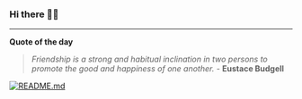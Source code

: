 ### Hi there 👋🏻


---

**Quote of the day**

> *Friendship is a strong and habitual inclination in two persons to promote the good and happiness of one another.* - **Eustace Budgell** 

[![README.md](https://github.com/marcolovazzano/marcolovazzano/actions/workflows/readme.yml/badge.svg?branch=main)](https://github.com/marcolovazzano/marcolovazzano/actions/workflows/readme.yml)
